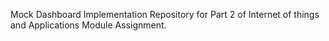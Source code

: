 Mock Dashboard Implementation Repository for Part 2 of Internet of things and Applications Module Assignment. 
